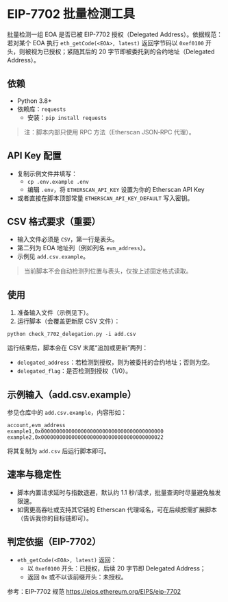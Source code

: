 # EIP-7702 批量检测工具

批量检测一组 EOA 是否已被 EIP-7702 授权（Delegated Address）。依据规范：若对某个 EOA 执行 `eth_getCode(<EOA>, latest)` 返回字节码以 `0xef0100` 开头，则被视为已授权；紧随其后的 20 字节即被委托到的合约地址（Delegated Address）。

## 依赖
- Python 3.8+
- 依赖库：`requests`
  - 安装：`pip install requests`

> 注：脚本内部只使用 RPC 方法（Etherscan JSON‑RPC 代理）。

## API Key 配置
- 复制示例文件并填写：
  - `cp .env.example .env`
  - 编辑 `.env`，将 `ETHERSCAN_API_KEY` 设置为你的 Etherscan API Key
- 或者直接在脚本顶部常量 `ETHERSCAN_API_KEY_DEFAULT` 写入密钥。

## CSV 格式要求（重要）
- 输入文件必须是 `CSV`，第一行是表头。
- 第二列为 EOA 地址列（例如列名 `evm_address`）。
- 示例见 `add.csv.example`。

> 当前脚本不会自动检测列位置与表头，仅按上述固定格式读取。

## 使用
1) 准备输入文件（示例见下）。
2) 运行脚本（会覆盖更新原 CSV 文件）：

```
python check_7702_delegation.py -i add.csv
```

运行结束后，脚本会在 CSV 末尾“追加或更新”两列：
- `delegated_address`：若检测到授权，则为被委托的合约地址；否则为空。
- `delegated_flag`：是否检测到授权（1/0）。

## 示例输入（add.csv.example）
参见仓库中的 `add.csv.example`，内容形如：

```
account,evm_address
example1,0x0000000000000000000000000000000000000000
example2,0x0000000000000000000000000000000000000022
```

将其复制为 `add.csv` 后运行脚本即可。

## 速率与稳定性
- 脚本内置请求延时与指数退避，默认约 1.1 秒/请求，批量查询时尽量避免触发限速。
- 如需更高吞吐或支持其它链的 Etherscan 代理域名，可在后续按需扩展脚本（告诉我你的目标链即可）。

## 判定依据（EIP-7702）
- `eth_getCode(<EOA>, latest)` 返回：
  - 以 `0xef0100` 开头：已授权，后续 20 字节即 Delegated Address；
  - 返回 `0x` 或不以该前缀开头：未授权。

参考：EIP-7702 规范 https://eips.ethereum.org/EIPS/eip-7702

